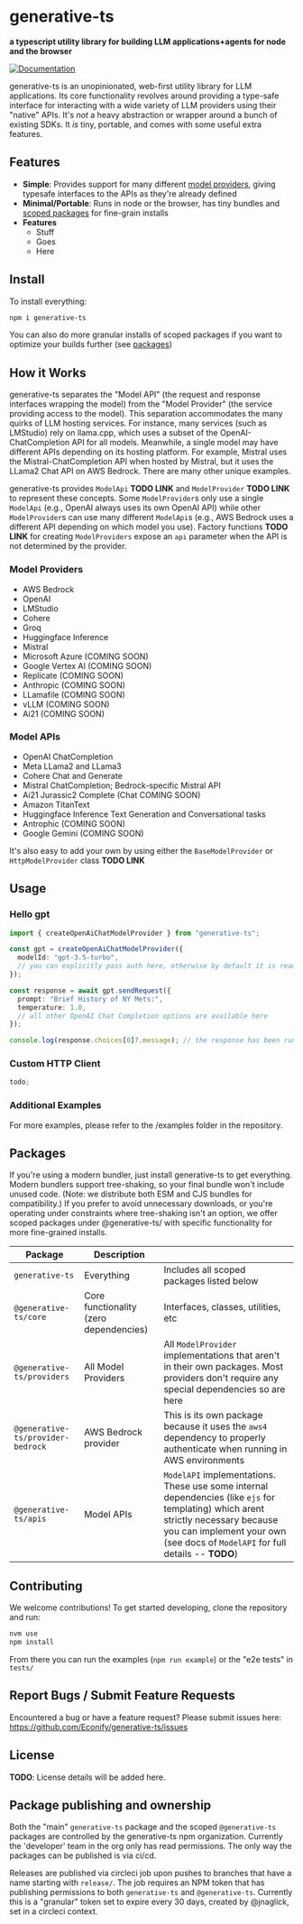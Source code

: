 # generative-ts

**a typescript utility library for building LLM applications+agents for node and the browser**

[![Documentation](https://img.shields.io/badge/docs-generative--ts-blue)](https://econify.github.io/generative-ts/)

generative-ts is an unopinionated, web-first utility library for LLM applications. Its core functionality revolves around providing a type-safe interface for interacting with a wide variety of LLM providers using their "native" APIs. It's *not* a heavy abstraction or wrapper around a bunch of existing SDKs. It *is* tiny, portable, and comes with some useful extra features.

## Features

- **Simple**: Provides support for many different [model providers](#model-providers), giving typesafe interfaces to the APIs as they're already defined
- **Minimal/Portable**: Runs in node or the browser, has tiny bundles and [scoped packages](#packages) for fine-grain installs 
- **Features**
  - Stuff
  - Goes
  - Here

## Install

To install everything:

```sh
npm i generative-ts
```

You can also do more granular installs of scoped packages if you want to optimize your builds further (see [packages](#packages))

## How it Works

generative-ts separates the "Model API" (the request and response interfaces wrapping the model) from the "Model Provider" (the service providing access to the model). This separation accommodates the many quirks of LLM hosting services. For instance, many services (such as LMStudio) rely on llama.cpp, which uses a subset of the OpenAI-ChatCompletion API for all models. Meanwhile, a single model may have different APIs depending on its hosting platform. For example, Mistral uses the Mistral-ChatCompletion API when hosted by Mistral, but it uses the LLama2 Chat API on AWS Bedrock. There are many other unique examples.

generative-ts provides `ModelApi` **TODO LINK** and `ModelProvider` **TODO LINK** to represent these concepts. Some `ModelProvider`s only use a single `ModelApi` (e.g., OpenAI always uses its own OpenAI API) while other `ModelProvider`s can use many different `ModelApi`s (e.g., AWS Bedrock uses a different API depending on which model you use). Factory functions **TODO LINK** for creating `ModelProviders` expose an `api` parameter when the API is not determined by the provider.


### Model Providers

* AWS Bedrock
* OpenAI
* LMStudio
* Cohere
* Groq
* Huggingface Inference
* Mistral
* Microsoft Azure (COMING SOON)
* Google Vertex AI (COMING SOON)
* Replicate (COMING SOON)
* Anthropic (COMING SOON)
* LLamafile (COMING SOON)
* vLLM (COMING SOON)
* Ai21 (COMING SOON)

### Model APIs

* OpenAI ChatCompletion
* Meta LLama2 and LLama3
* Cohere Chat and Generate
* Mistral ChatCompletion; Bedrock-specific Mistral API
* Ai21 Jurassic2 Complete (Chat COMING SOON)
* Amazon TitanText
* Huggingface Inference Text Generation and Conversational tasks
* Antrophic (COMING SOON)
* Google Gemini (COMING SOON)

It's also easy to add your own by using either the `BaseModelProvider` or `HttpModelProvider` class **TODO LINK**

## Usage

### Hello gpt

```ts
import { createOpenAiChatModelProvider } from "generative-ts";

const gpt = createOpenAiChatModelProvider({
  modelId: "gpt-3.5-turbo",
  // you can explicitly pass auth here, otherwise by default it is read from process.env
});

const response = await gpt.sendRequest({
  prompt: "Brief History of NY Mets:",
  temperature: 1.0,
  // all other OpenAI Chat Completion options are available here
});

console.log(response.choices[0]?.message); // the response has been runtime validated within a typeguard, so this is also typesafe
```

### Custom HTTP Client

```ts
todo;
```

### Additional Examples

For more examples, please refer to the /examples folder in the repository.

## Packages

If you're using a modern bundler, just install generative-ts to get everything. Modern bundlers support tree-shaking, so your final bundle won't include unused code. (Note: we distribute both ESM and CJS bundles for compatibility.) If you prefer to avoid unnecessary downloads, or you're operating under constraints where tree-shaking isn't an option, we offer scoped packages under @generative-ts/ with specific functionality for more fine-grained installs.

|Package|Description||
|-|-|-|
| `generative-ts`              | Everything                             | Includes all scoped packages listed below                                                                                                  |
| `@generative-ts/core`        | Core functionality (zero dependencies)                      | Interfaces, classes, utilities, etc                                                                                           |
| `@generative-ts/providers`   | All Model Providers                    | All `ModelProvider` implementations that aren't in their own packages. Most providers don't require any special dependencies so are here                         |
| `@generative-ts/provider-bedrock` | AWS Bedrock provider                    | This is its own package because it uses the `aws4` dependency to properly authenticate when running in AWS environments        |
| `@generative-ts/apis`        | Model APIs                             | `ModelAPI` implementations. These use some internal dependencies (like `ejs` for templating) which arent strictly necessary because you can implement your own (see docs of `ModelAPI` for full details -- **TODO**) |


## Contributing

We welcome contributions! To get started developing, clone the repository and run:

```sh
nvm use
npm install
```

From there you can run the examples (`npm run example`) or the "e2e tests" in `tests/`

## Report Bugs / Submit Feature Requests

Encountered a bug or have a feature request? Please submit issues here: https://github.com/Econify/generative-ts/issues

## License

**TODO**: License details will be added here.

## Package publishing and ownership

Both the "main" `generative-ts` package and the scoped `@generative-ts` packages are controlled by the generative-ts npm organization. Currently the 'developer' team in the org only has read permissions. The only way the packages can be published is via ci/cd.

Releases are published via circleci job upon pushes to branches that have a name starting with `release/`. The job requires an NPM token that has publishing permissions to both `generative-ts` and `@generative-ts`. Currently this is a "granular" token set to expire every 30 days, created by @jnaglick, set in a circleci context.
